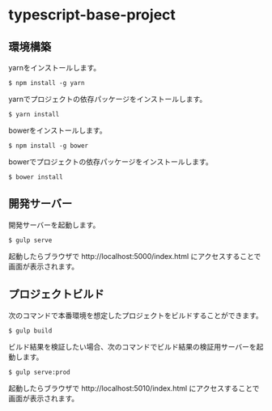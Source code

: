# typescript-base-project

## 環境構築

yarnをインストールします。

```console
$ npm install -g yarn
```

yarnでプロジェクトの依存パッケージをインストールします。

```console
$ yarn install
```

bowerをインストールします。

```console
$ npm install -g bower
```

bowerでプロジェクトの依存パッケージをインストールします。

```console
$ bower install
```


## 開発サーバー

開発サーバーを起動します。

```console
$ gulp serve
```

起動したらブラウザで http://localhost:5000/index.html にアクセスすることで画面が表示されます。


## プロジェクトビルド

次のコマンドで本番環境を想定したプロジェクトをビルドすることができます。

```console
$ gulp build 
```

ビルド結果を検証したい場合、次のコマンドでビルド結果の検証用サーバーを起動します。

```console
$ gulp serve:prod
```

起動したらブラウザで http://localhost:5010/index.html にアクセスすることで画面が表示されます。

